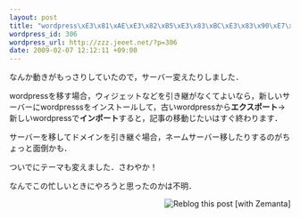 ```yaml
--- 
layout: post
title: "wordpress\xE3\x81\xAE\xE3\x82\xB5\xE3\x83\xBC\xE3\x83\x90\xE7\xA7\xBB\xE8\xA1\x8C\xEF\xBC\x86\xE3\x83\x86\xE3\x83\xBC\xE3\x83\x9E\xE5\xA4\x89\xE3\x81\x88"
wordpress_id: 306
wordpress_url: http://zzz.jeeet.net/?p=306
date: 2009-02-07 12:12:11 +09:00
---
```

なんか動きがもっさりしていたので，サーバー変えたりしました．

wordpressを移す場合，ウィジェットなどを引き継がなくてよいなら，新しいサーバーにwordpresssをインストールして，古いwordpressから<strong>エクスポート</strong>→新しいwordpressで<strong>インポート</strong>すると，記事の移動じたいはすぐ終わります．

サーバーを移してドメインを引き継ぐ場合，ネームサーバー移したりするのがちょっと面倒かも．


ついでにテーマも変えました．さわやか！

なんでこの忙しいときにやろうと思ったのかは不明．
<div style="margin-top: 10px; height: 15px;" class="zemanta-pixie"><img style="border: medium none ; float: right;" class="zemanta-pixie-img" src="http://img.zemanta.com/reblog_e.png?x-id=5313ca77-f70a-4e99-9b5a-fe7a74dfceeb" alt="Reblog this post [with Zemanta]"></div>
